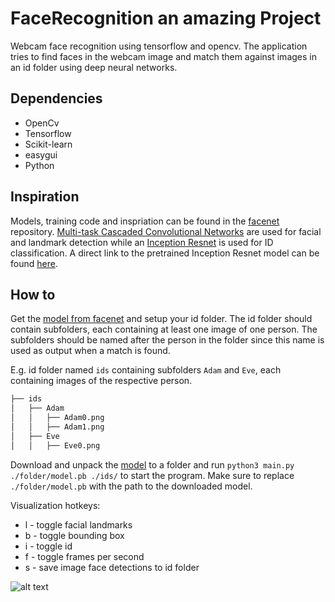 # FaceRecognition an amazing Project
Webcam face recognition using tensorflow and opencv.
The application tries to find faces in the webcam image and match them against images in an id folder using deep neural networks.

## Dependencies
*   OpenCv
*   Tensorflow
*   Scikit-learn
*   easygui
*   Python

## Inspiration
Models, training code and inspriation can be found in the [facenet](https://github.com/davidsandberg/facenet) repository.
[Multi-task Cascaded Convolutional Networks](https://kpzhang93.github.io/MTCNN_face_detection_alignment/index.html) are used for facial and landmark detection while an [Inception Resnet](https://arxiv.org/abs/1602.07261) is used for ID classification.
A direct link to the pretrained Inception Resnet model can be found [here](https://drive.google.com/file/d/0B5MzpY9kBtDVZ2RpVDYwWmxoSUk).

## How to
Get the [model from facenet](https://drive.google.com/file/d/0B5MzpY9kBtDVZ2RpVDYwWmxoSUk) and setup your id folder.
The id folder should contain subfolders, each containing at least one image of one person. The subfolders should be named after the person in the folder since this name is used as output when a match is found.

E.g. id folder named `ids` containing subfolders `Adam` and `Eve`, each containing images of the respective person.

```bash
├── ids
│   ├── Adam
│   │   ├── Adam0.png
│   │   ├── Adam1.png
│   ├── Eve
│   │   ├── Eve0.png
```
Download and unpack the [model](https://drive.google.com/file/d/0B5MzpY9kBtDVZ2RpVDYwWmxoSUk) to a folder and run `python3 main.py ./folder/model.pb ./ids/` to start the program. Make sure to replace `./folder/model.pb` with the path to the downloaded model.

Visualization hotkeys:
*   l - toggle facial landmarks
*   b - toggle bounding box
*   i - toggle id
*   f - toggle frames per second
*   s - save image face detections to id folder

![alt text](https://github.com/habrman/FaceRecognition/blob/master/example.png)
